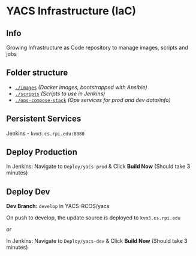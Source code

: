 # YACS Infrastructure (IaC)

## Info
Growing Infrastructure as Code repository to manage images, scripts and jobs

## Folder structure
- [`./images`](./images) *(Docker images, bootstrapped with Ansible)*
- [`./scripts`](./scripts) *(Scripts to use in Jenkins)*
- [`./ops-compose-stack`](./ops-compose-stack) *(Ops services for prod and dev data/info)*

## Persistent Services

Jenkins - `kvm3.cs.rpi.edu:8080`

## Deploy Production

In Jenkins: Navigate to `Deploy/yacs-prod` & Click **Build Now** (Should take 3 minutes)

## Deploy Dev

**Dev Branch:** `develop` in YACS-RCOS/yacs

On push to develop, the update source is deployed to `kvm3.cs.rpi.edu`

*or*

In Jenkins: Navigate to `Deploy/yacs-dev` & Click **Build Now** (Should take 3 minutes)

